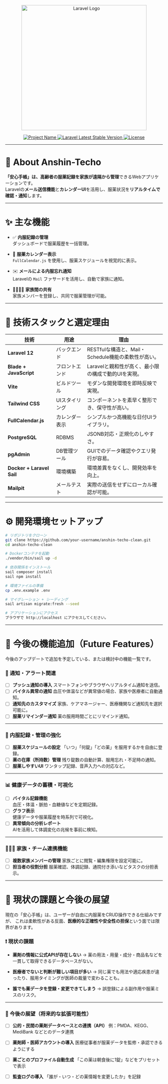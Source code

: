 <p align="center">
  <a href="https://laravel.com" target="_blank">
    <img src="https://raw.githubusercontent.com/laravel/art/master/logo-lockup/5%20SVG/2%20CMYK/1%20Full%20Color/laravel-logolockup-cmyk-red.svg" width="400" alt="Laravel Logo">
  </a>
</p>

<p align="center">
  <a href="https://github.com/your-username/anshin-techo-clean">
    <img src="https://img.shields.io/badge/Project-Anshin--Techo-blue.svg" alt="Project Name">
  </a>
  <a href="https://packagist.org/packages/laravel/framework">
    <img src="https://img.shields.io/packagist/v/laravel/framework" alt="Laravel Latest Stable Version">
  </a>
  <a href="https://packagist.org/packages/laravel/framework">
    <img src="https://img.shields.io/packagist/l/laravel/framework" alt="License">
  </a>
</p>

---

# 📘 About Anshin-Techo

**「安心手帳」**は、高齢者の服薬記録を家族が**遠隔から管理**できるWebアプリケーションです。  
Laravelの**メール送信機能**と**カレンダーUI**を活用し、服薬状況を**リアルタイムで確認・通知**します。

---

# ✨ 主な機能

- ✅ **内服記録の管理**  
  ダッシュボードで服薬履歴を一括管理。

- 📅 **服薬カレンダー表示**  
  `FullCalendar.js` を使用し、服薬スケジュールを視覚的に表示。

- ✉️ **メールによる内服忘れ通知**  
  Laravelの `Mail` ファサードを活用し、自動で家族に通知。

- 👨‍👩‍👧‍👦 **家族間の共有**  
  家族メンバーを登録し、共同で服薬管理が可能。

---

# 🧱 技術スタックと選定理由

| 技術 | 用途 | 理由 |
|------|------|------|
| **Laravel 12** | バックエンド | RESTfulな構造と、Mail・Schedule機能の柔軟性が高い。 |
| **Blade + JavaScript** | フロントエンド | Laravelと親和性が高く、最小限の構成で動的UIを実現。 |
| **Vite** | ビルドツール | モダンな開発環境を即時反映で実現。 |
| **Tailwind CSS** | UIスタイリング | コンポーネントを素早く整形でき、保守性が高い。 |
| **FullCalendar.js** | カレンダー表示 | シンプルかつ高機能な日付UIライブラリ。 |
| **PostgreSQL** | RDBMS | JSONB対応・正規化のしやすさ。 |
| **pgAdmin** | DB管理ツール | GUIでのデータ確認やクエリ発行が容易。 |
| **Docker + Laravel Sail** | 環境構築 | 環境差異をなくし、開発効率を向上。 |
| **Mailpit** | メールテスト | 実際の送信をせずにローカル確認が可能。 |

---

# ⚙️ 開発環境セットアップ

```bash
# リポジトリをクローン
git clone https://github.com/your-username/anshin-techo-clean.git
cd anshin-techo-clean
```

```bash
# Dockerコンテナを起動
./vendor/bin/sail up -d
```

```bash
# 依存関係をインストール
sail composer install
sail npm install
```

```bash
# 環境ファイルの準備
cp .env.example .env
```

```bash
# マイグレーション + シーディング
sail artisan migrate:fresh --seed
```

```bash
# アプリケーションにアクセス
ブラウザで http://localhost にアクセスしてください。
```

---

# 🚀 今後の機能追加（Future Features）

今後のアップデートで追加を予定している、または検討中の機能一覧です。

### 🔔 通知・アラート関連
- [ ] **プッシュ通知の導入**
      スマートフォンやブラウザへリアルタイム通知を送信。
- [ ] **バイタル異常の通知**
      血圧や体温などが異常値の場合、家族や医療者に自動通知。
- [ ] **通知先のカスタマイズ**
      家族、ケアマネージャー、医療機関など通知先を選択可能に。
- [ ] **服薬リマインダー通知**
      薬の服用時間ごとにリマインド通知。

---

### 💊 内服記録・管理の強化
- [ ] **服薬スケジュールの設定**
      「いつ」「何錠」「どの薬」を服用するかを自由に登録。
- [ ] **薬の在庫（所持数）管理**
      残り錠数の自動計算、服用忘れ・不足時の通知。
- [ ] **服薬しやすいUI**
      ワンタップ記録、音声入力への対応など。

---

### 📊 健康データの蓄積・可視化
- [ ] **バイタル記録機能**  
      血圧・体温・脈拍・血糖値などを定期記録。
- [ ] **グラフ表示**  
      健康データや服薬履歴を時系列で可視化。
- [ ] **異常傾向の分析レポート**  
      AIを活用して体調変化の兆候を事前に検知。

---

### 🧑‍🤝‍🧑 家族・チーム連携機能
- [ ] **複数家族メンバーの管理**
      家族ごとに閲覧・編集権限を設定可能に。
- [ ] **担当者の役割分担**
      服薬確認、体調記録、通院付き添いなどタスクの分担表示。
---

# 📝 現状の課題と今後の展望

現在の「安心手帳」は、ユーザーが自由に内服薬をCRUD操作できる仕組みですが、 
これは柔軟性がある反面、**医療的な正確性や安全性の担保**という面では限界があります。

### ❗️ 現状の課題

- **薬剤の情報に公式APIが存在しない**
  → 薬の用法・用量・成分・商品名などを一貫して取得できるデータベースがない。

- **医療者でないと判断が難しい項目が多い**
  → 同じ薬でも用法や適応疾患が違ったり、服用タイミングが医師の裁量で変わることも。

- **誰でも薬データを登録・変更できてしまう**
  → 誤登録による副作用や服薬ミスのリスク。

---

### 🌱 今後の展望（将来的な拡張可能性）

- [ ] **公的・民間の薬剤データベースとの連携（API）**
      例：PMDA、KEGG、MediBank などとのデータ連携

- [ ] **薬剤師・医師アカウントの導入**
      医療従事者が服薬データを監修・承認できるようにする

- [ ] **薬ごとのプロファイル自動生成**
      「この薬は朝食後に1錠」などをプリセットで表示

- [ ] **監査ログの導入**
      「誰が・いつ・どの薬情報を変更したか」を記録

